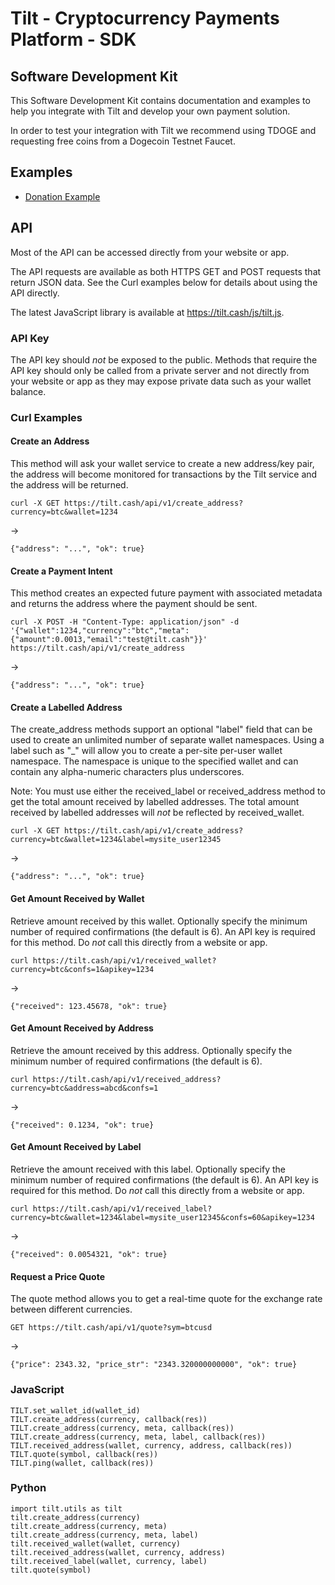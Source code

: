 # Tilt - Cryptocurrency Payments Platform - SDK

## Software Development Kit

This Software Development Kit contains documentation and examples to help you integrate with Tilt and develop your own payment solution.

In order to test your integration with Tilt we recommend using TDOGE and requesting free coins from a Dogecoin Testnet Faucet.

## Examples

 - [Donation Example](examples/donate)

## API

Most of the API can be accessed directly from your website or app.

The API requests are available as both HTTPS GET and POST requests that return JSON data. See the Curl examples below for details about using the API directly.

The latest JavaScript library is available at https://tilt.cash/js/tilt.js.

### API Key

The API key should *not* be exposed to the public. Methods that require the API key should only be called from a private server and not directly from your website or app as they may expose private data such as your wallet balance.

### Curl Examples

#### Create an Address

This method will ask your wallet service to create a new address/key pair, the address will become monitored for transactions by the Tilt service and the address will be returned.

```
curl -X GET https://tilt.cash/api/v1/create_address?currency=btc&wallet=1234
```

->

```
{"address": "...", "ok": true}
```


#### Create a Payment Intent

This method creates an expected future payment with associated metadata and returns the address where the payment should be sent.

```
curl -X POST -H "Content-Type: application/json" -d '{"wallet":1234,"currency":"btc","meta":{"amount":0.0013,"email":"test@tilt.cash"}}' https://tilt.cash/api/v1/create_address

```

->

```
{"address": "...", "ok": true}
```

#### Create a Labelled Address

The create\_address methods support an optional "label" field that can be used to create an unlimited number of separate wallet namespaces. Using a label such as "<mysite>\_<userid>" will allow you to create a per-site per-user wallet namespace. The namespace is unique to the specified wallet and can contain any alpha-numeric characters plus underscores.

Note: You must use either the received\_label or received\_address method to get the total amount received by labelled addresses. The total amount received by labelled addresses will *not* be reflected by received\_wallet.

```
curl -X GET https://tilt.cash/api/v1/create_address?currency=btc&wallet=1234&label=mysite_user12345
```

->

```
{"address": "...", "ok": true}
```

#### Get Amount Received by Wallet

Retrieve amount received by this wallet. Optionally specify the minimum number of required confirmations (the default is 6). An API key is required for this method. Do *not* call this directly from a website or app.

```
curl https://tilt.cash/api/v1/received_wallet?currency=btc&confs=1&apikey=1234
```

->

```
{"received": 123.45678, "ok": true}
```


#### Get Amount Received by Address

Retrieve the amount received by this address. Optionally specify the minimum number of required confirmations (the default is 6).

```
curl https://tilt.cash/api/v1/received_address?currency=btc&address=abcd&confs=1
```

->

```
{"received": 0.1234, "ok": true}
```

#### Get Amount Received by Label

Retrieve the amount received with this label. Optionally specify the minimum number of required confirmations (the default is 6). An API key is required for this method. Do *not* call this directly from a website or app.

```
curl https://tilt.cash/api/v1/received_label?currency=btc&wallet=1234&label=mysite_user12345&confs=60&apikey=1234
```

->

```
{"received": 0.0054321, "ok": true}
```

#### Request a Price Quote

The quote method allows you to get a real-time quote for the exchange rate between different currencies.

```
GET https://tilt.cash/api/v1/quote?sym=btcusd
```

->

```
{"price": 2343.32, "price_str": "2343.320000000000", "ok": true}
```

### JavaScript

```
TILT.set_wallet_id(wallet_id)
TILT.create_address(currency, callback(res))
TILT.create_address(currency, meta, callback(res))
TILT.create_address(currency, meta, label, callback(res))
TILT.received_address(wallet, currency, address, callback(res))
TILT.quote(symbol, callback(res))
TILT.ping(wallet, callback(res))
```

### Python

```
import tilt.utils as tilt
tilt.create_address(currency)
tilt.create_address(currency, meta)
tilt.create_address(currency, meta, label)
tilt.received_wallet(wallet, currency)
tilt.received_address(wallet, currency, address)
tilt.received_label(wallet, currency, label)
tilt.quote(symbol)
```
